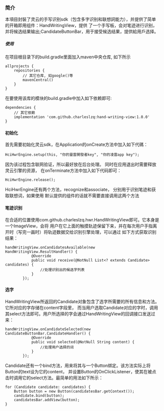 ### 简介
本項目封裝了灵云的手写识别sdk（包含多字识别和联想詞能力），并提供了简单的开箱即用组件：HandWritingView，提供
了一个手写板，会对笔迹进行识别，并将候选结果输出;CandidateButtonBar，用于接受候选结果，提供給用戶选择。

##### 使用
在项目根目录下的build.gradle里面加入maven中央仓库, 如下所示

    allprojects {
        repositories {
            // 其它仓库, 如google()等
            mavenCentral()
        }
    }

在要使用该库的模块的build.gradle中加入如下依赖即可:

    dependencies {
        // 其它依赖
        implementation 'com.github.charleslzq:hand-writing-view:1.0.0'
    }

#### 初始化
首先需要初始化灵云sdk，在Application的onCreate方法中加入如下代碼：

    HciHwrEngine.setup(this, "你的靈雲開發者key", "你的凌雲app key");

因为该过程包含联网验证，所以最好放在后台处理。 同时在应用退出时需要释放灵云引擎的资源，
在onTerminate方法中加入如下代码即可：

    HciHwrEngine.release();

HciHwrEngine还有两个方法，recognize和associate， 分别用于识别笔迹和获取联想词，如果使用
默认提供的组件的话就不需要直接调用这两个方法

#### 笔迹识别
在合适的位置使用com.github.charleslzq.hwr.HandWritingView即可。它本身是一个ImageView，会将
用户在它上面的触摸轨迹保留下来，并在每次用户手指离开时（写完一画时）将轨迹数据交给识别引擎处理，可以通过
如下方式获取识别结果：

    handWritingView.onCandidatesAvailable(new HandWritingView.ResultHandler() {
                @Override
                public void receive(@NotNull List<? extends Candidate> candidates) {
                    //处理识别出的候选字列表
                }
            });

#### 选字
HandWritingView所返回的Candidate对象包含了选字所需要的所有信息和方法。它所对应的字存储在content字段里，
而当用户选取Candidate对应的字时，调用其select方法即可。用户所选择的字会通过HandWritingView的回调接口发送过来：

    handWritingView.onCandidateSelected(new CandidateButtonBar.CandidateHandler() {
                @Override
                public void selected(@NotNull String content) {
                    //处理用户选择的词
                }
            });

Candidate还有一个bind方法，用来将其与一个Button绑定。该方法实际上将Button的text设为它的content，
并设置Button的OnClickListener，使其在被点击时调用它的select方法。最简单的用法如下所示：

    for (Candidate candidate: candidates) {
        Button button = new Button(candidatesBar.getContext());
        candidate.bind(button);
        candidatesBar.addView(button);
    }